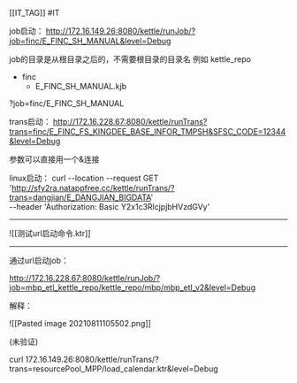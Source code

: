 [[IT_TAG]] #IT 

job启动：
http://172.16.149.26:8080/kettle/runJob/?job=finc/E_FINC_SH_MANUAL&level=Debug

job的目录是从根目录之后的，不需要根目录的目录名
例如
kettle_repo
- finc
	- E_FINC_SH_MANUAL.kjb

?job=finc/E_FINC_SH_MANUAL



trans启动：
http://172.16.228.67:8080/kettle/runTrans?trans=finc/E_FINC_FS_KINGDEE_BASE_INFOR_TMPSH&SFSC_CODE=12344&level=Debug

参数可以直接用一个&连接


linux启动：
curl --location --request GET 'http://sfy2ra.natappfree.cc/kettle/runTrans/?trans=dangjian/E_DANGJIAN_BIGDATA' \
--header 'Authorization: Basic Y2x1c3RlcjpjbHVzdGVy'

---

![[测试url启动命令.ktr]]


---

通过url启动job：

http://172.16.228.67:8080/kettle/runJob/?job=mbp_etl_kettle_repo/kettle_repo/mbp/mbp_etl_v2&level=Debug



解释：

![[Pasted image 20210811105502.png]]



(未验证)

curl  172.16.149.26:8080/kettle/runTrans/?trans=resourcePool_MPP/load_calendar.ktr&level=Debug











